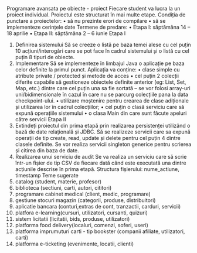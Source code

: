 Programare avansata pe obiecte - proiect 
Fiecare student va lucra la un proiect individual. Proiectul este structurat în mai multe etape. 
Condiția de punctare a proiectelor: 
• să nu prezinte erori de compilare 
• să se implementeze cerințele date 
Termene de predare: 
• Etapa I: săptămâna 14 – 18 aprilie
• Etapa II: săptămâna 2 – 6 iunie
Etapa I 
1) Definirea sistemului 
Să se creeze o listă pe baza temei alese cu cel puțin 10 acțiuni/interogări care se pot face în cadrul 
sistemului și o listă cu cel puțin 8 tipuri de obiecte. 
2) Implementare 
Să se implementeze în limbajul Java o aplicație pe baza celor definite la primul punct. 
Aplicația va conține: 
• clase simple cu atribute private / protected și metode de acces 
• cel puțin 2 colecții diferite capabile să gestioneze obiectele definite anterior (eg: List, Set, Map, 
etc.) dintre care cel puțin una sa fie sortată – se vor folosi array-uri uni/bidimensionale în cazul în care 
nu se parcurg colecțiile pana la data checkpoint-ului. 
• utilizare moștenire pentru crearea de clase adiționale și utilizarea lor în cadrul colecțiilor; 
• cel puțin o clasă serviciu care să expună operațiile sistemului 
• o clasa Main din care sunt făcute apeluri către servicii 
Etapa II 
1) Extindeți proiectul din prima etapă prin realizarea persistenței utilizând o bază de date relațională
și JDBC. 
Să se realizeze servicii care sa expună operații de tip create, read, update și delete pentru cel puțin 4 
dintre clasele definite. Se vor realiza servicii singleton generice pentru scrierea și citirea din baza de 
date.
2) Realizarea unui serviciu de audit 
Se va realiza un serviciu care să scrie într-un fișier de tip CSV de fiecare dată când este executată una 
dintre acțiunile descrise în prima etapă. Structura fișierului: nume_actiune, timestamp 
Teme sugerate 
1) catalog (student, materie, profesor) 
2) biblioteca (sectiuni, carti, autori, cititori) 
3) programare cabinet medical (client, medic, programare) 
4) gestiune stocuri magazin (categorii, produse, distribuitori) 
5) aplicatie bancara (conturi,extras de cont, tranzactii, carduri, servicii) 
6) platfora e-learning(cursuri, utilizatori, cursanti, quizuri) 
7) sistem licitatii (licitatii, bids, produse, utilizatori) 
8) platforma food delivery(localuri, comenzi, soferi, useri) 
9) platforma imprumuturi carti - tip bookster (companii afiliate, utilizatori, carti) 
10) platforma e-ticketing (evenimente, locatii, clienti)
